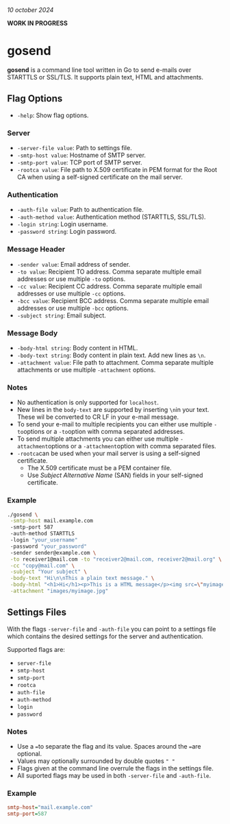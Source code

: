 *10 october 2024*

**WORK IN PROGRESS**

# gosend
**gosend** is a command line tool written in Go to send e-mails over STARTTLS or SSL/TLS. It supports plain text, HTML and attachments.

## Flag Options

- `-help`: Show flag options.

### Server

- `-server-file value`: Path to settings file.
- `-smtp-host value`: Hostname of SMTP server.
- `-smtp-port value`: TCP port of SMTP server.
- `-rootca value`: File path to X.509 certificate in PEM format for the Root CA when using a self-signed certificate on the mail server.

### Authentication

- `-auth-file value`: Path to authentication file.
- `-auth-method value`: Authentication method (STARTTLS, SSL/TLS).
- `-login string`: Login username.
- `-password string`: Login password.

### Message Header

- `-sender value`: Email address of sender.
- `-to value`: Recipient TO address. Comma separate multiple email addresses or use multiple `-to` options.
- `-cc value`: Recipient CC address. Comma separate multiple email addresses or use multiple `-cc` options.
- `-bcc value`: Recipient BCC address. Comma separate multiple email addresses or use multiple `-bcc` options.
- `-subject string`: Email subject.

### Message Body

- `-body-html string`: Body content in HTML.
- `-body-text string`: Body content in plain text. Add new lines as `\n`.
- `-attachment value`: File path to attachment. Comma separate multiple attachments or use multiple `-attachment` options.

### Notes

- No authentication is only supported for `localhost`.
- New lines in the `body-text` are supported by inserting `\n`in your text. These wil be converted to CR LF in your e-mail message.
- To send your e-mail to multiple recipients you can either use multiple `-to`options or a `-to`option with comma separated addresses.
- To send multiple attachments you can either use multiple `-attachment`options or a `-attachment`option with comma separated files.
- `-rootca`can be used when your mail server is using a self-signed certificate.
  - The X.509 certificate must be a PEM container file.
  - Use *Subject Alternative Name* (SAN) fields in your self-signed certificate. 

### Example

```bash
./gosend \
 -smtp-host mail.example.com
 -smtp-port 587
 -auth-method STARTTLS
 -login "your_username"
 -password "your_password"
 -sender sender@example.com \
 -to receiver1@mail.com -to "receiver2@mail.com, receiver2@mail.org" \
 -cc "copy@mail.com" \
 -subject "Your subject" \
 -body-text "Hi\n\nThis a plain text message." \
 -body-html "<h1>Hi</h1><p>This is a HTML message</p><img src=\"myimage.jpg\" alt=\"My image\">" \
 -attachment "images/myimage.jpg"
```

## Settings Files

With the flags `-server-file` and `-auth-file` you can point to a settings file which contains the desired settings for the server and authentication.

Supported flags are:
- `server-file`
- `smtp-host`
- `smtp-port`
- `rootca`
- `auth-file`
- `auth-method`
- `login`
- `password`

### Notes

- Use a `=`to separate the flag and its value. Spaces around the `=`are optional.
- Values may optionally surrounded by double quotes `" "`
- Flags given at the command line overrule the flags in the settings file.
- All suported flags may be used in both `-server-file` and `-auth-file`.

### Example

```ini
smtp-host="mail.example.com"
smtp-port=587
```
